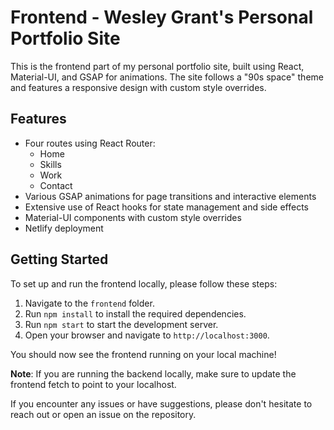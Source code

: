 # Frontend - Wesley Grant's Personal Portfolio Site

This is the frontend part of my personal portfolio site, built using React, Material-UI, and GSAP for animations. The site follows a "90s space" theme and features a responsive design with custom style overrides.

## Features

- Four routes using React Router:
  - Home
  - Skills
  - Work
  - Contact
- Various GSAP animations for page transitions and interactive elements
- Extensive use of React hooks for state management and side effects
- Material-UI components with custom style overrides
- Netlify deployment

## Getting Started

To set up and run the frontend locally, please follow these steps:

1. Navigate to the `frontend` folder.
2. Run `npm install` to install the required dependencies.
3. Run `npm start` to start the development server.
4. Open your browser and navigate to `http://localhost:3000`.

You should now see the frontend running on your local machine!

**Note**: If you are running the backend locally, make sure to update the frontend fetch to point to your localhost.

If you encounter any issues or have suggestions, please don't hesitate to reach out or open an issue on the repository.
